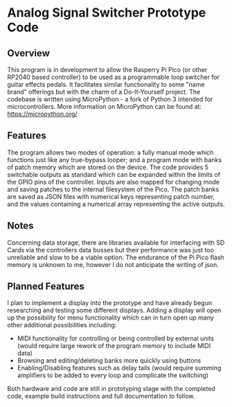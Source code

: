 # Analog Signal Switcher Prototype Code
## Overview
This program is in development to allow the Rasperry Pi Pico (or other RP2040 based controller) to be used as a programmable loop switcher for guitar effects pedals. It facilitates similar functionality to some "name brand" offerings but with the charm of a Do-It-Yourself project. The codebase is written using MicroPython - a fork of Python 3 intended for microcontrollers. More information on MicroPython can be found at: https://micropython.org/  

## Features
The program allows two modes of operation: a fully manual mode which functions just like any true-bypass looper; and a program mode with banks of patch memory which are stored on the device. The code provides 5 switchable outputs as standard which can be expanded within the limits of the GPIO pins of the controller. Inputs are also mapped for changing mode and saving patches to the internal filesystem of the Pico. The patch banks are saved as JSON files with numerical keys representing patch number, and the values containing a numerical array representing the active outputs.

## Notes
Concerning data storage, there are libraries available for interfacing with SD Cards via the controllers data busses but their performance was just too unreliable and slow to be a viable option. The endurance of the Pi Pico flash memory is unknown to me, however I do not anticipate the writing of json.

## Planned Features
I plan to implement a display into the prototype and have already begun researching and testing some different displays. Adding a display will open up the possibility for menu functionality which can in turn open up many other additional possibilities including:

- MIDI functionality for controlling or being controlled by external units (would require large rework of the program memory to include MIDI data)
- Browsing and editing/deleting banks more quickly using buttons
- Enabling/Disabling features such as delay tails (would require summing amplifiers to be added to every loop and complicate the switching)

Both hardware and code are still in prototyping stage with the completed code, example build instructions and full documentation to follow.
